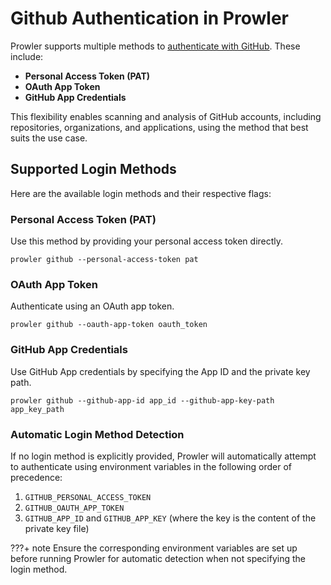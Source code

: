 # Github Authentication in Prowler

Prowler supports multiple methods to [authenticate with GitHub](https://docs.github.com/en/rest/authentication/authenticating-to-the-rest-api). These include:

- **Personal Access Token (PAT)**
- **OAuth App Token**
- **GitHub App Credentials**

This flexibility enables scanning and analysis of GitHub accounts, including repositories, organizations, and applications, using the method that best suits the use case.

## Supported Login Methods

Here are the available login methods and their respective flags:

### Personal Access Token (PAT)

Use this method by providing your personal access token directly.

```console
prowler github --personal-access-token pat
```

### OAuth App Token

Authenticate using an OAuth app token.

```console
prowler github --oauth-app-token oauth_token
```

### GitHub App Credentials
Use GitHub App credentials by specifying the App ID and the private key path.

```console
prowler github --github-app-id app_id --github-app-key-path app_key_path
```

### Automatic Login Method Detection

If no login method is explicitly provided, Prowler will automatically attempt to authenticate using environment variables in the following order of precedence:

1. `GITHUB_PERSONAL_ACCESS_TOKEN`
2. `GITHUB_OAUTH_APP_TOKEN`
3. `GITHUB_APP_ID` and `GITHUB_APP_KEY` (where the key is the content of the private key file)

???+ note
    Ensure the corresponding environment variables are set up before running Prowler for automatic detection when not specifying the login method.
